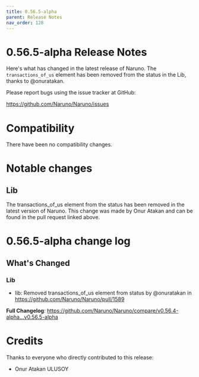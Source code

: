 ```yaml
---
title: 0.56.5-alpha
parent: Release Notes
nav_order: 128
---
```


# 0.56.5-alpha Release Notes

Here's what has changed in the latest release of Naruno. The `transactions_of_us` element has been removed from the status in the Lib, thanks to @onuratakan.

Please report bugs using the issue tracker at GitHub:

<https://github.com/Naruno/Naruno/issues>

# Compatibility

There have been no compatibility changes.

# Notable changes

## Lib
The transactions_of_us element from the status has been removed in the latest version of Naruno. This change was made by Onur Atakan and can be found in the pull request linked above.

# 0.56.5-alpha change log

<!-- Release notes generated using configuration in .github/release.yml at master -->

## What's Changed
### Lib
* lib: Removed transactions_of_us element from status by @onuratakan in https://github.com/Naruno/Naruno/pull/1589


**Full Changelog**: https://github.com/Naruno/Naruno/compare/v0.56.4-alpha...v0.56.5-alpha

# Credits

Thanks to everyone who directly contributed to this release:

- Onur Atakan ULUSOY
